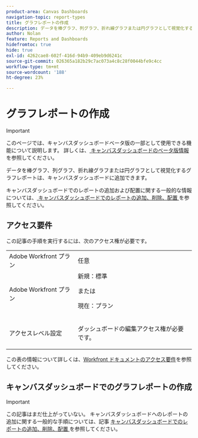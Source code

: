 ```yaml
---
product-area: Canvas Dashboards
navigation-topic: report-types
title: グラフレポートの作成
description: データを棒グラフ、列グラフ、折れ線グラフまたは円グラフとして視覚化するグラフレポートは、キャンバスダッシュボードに追加できます。
author: Nolan
feature: Reports and Dashboards
hidefromtoc: true
hide: true
exl-id: 4262cae8-602f-416d-94b9-409eb9d6241c
source-git-commit: 026365a182b29c7ac073a4c8c28f0044bfe9c4cc
workflow-type: tm+mt
source-wordcount: '188'
ht-degree: 23%

---
```


# グラフレポートの作成

>[!IMPORTANT]
>
>このページでは、キャンバスダッシュボードベータ版の一部として使用できる機能について説明します。 詳しくは、[ キャンバスダッシュボードのベータ版情報 ](/help/quicksilver/product-announcements/betas/canvas-dashboards-beta/canvas-dashboards-beta-information.md) を参照してください。

データを棒グラフ、列グラフ、折れ線グラフまたは円グラフとして視覚化するグラフレポートは、キャンバスダッシュボードに追加できます。

キャンバスダッシュボードでのレポートの追加および配置に関する一般的な情報については、[ キャンバスダッシュボードでのレポートの追加、削除、配置 ](/help/quicksilver/reports-and-dashboards/canvas-dashboards/manage-canvas-dashboards/add-remove-arrange-reports.md) を参照してください。

## アクセス要件

この記事の手順を実行するには、次のアクセス権が必要です。

<table style="table-layout:auto"> 
 <col> 
 <col> 
 <tbody> 
  <tr> 
   <td role="rowheader">Adobe Workfront プラン</td> 
   <td>任意</td> 
  </tr> 
  <tr> 
   <td role="rowheader">Adobe Workfront プラン</td> 
   <td>新規：標準
   <p>または</p>
   <p>現在：プラン</p></td> 
  </tr> 
  <tr> 
   <td role="rowheader">アクセスレベル設定</td> 
   <td> <p>ダッシュボードの編集アクセス権が必要です。</p></td> 
  </tr> 
 </tbody> 
</table>

この表の情報について詳しくは、[Workfront ドキュメントのアクセス要件](/help/quicksilver/administration-and-setup/add-users/access-levels-and-object-permissions/access-level-requirements-in-documentation.md)を参照してください。

## キャンバスダッシュボードでのグラフレポートの作成

>[!IMPORTANT]
>
>この記事はまだ仕上がっていない。 キャンバスダッシュボードへのレポートの追加に関する一般的な手順については、記事 [ キャンバスダッシュボードでのレポートの追加、削除、配置 ](/help/quicksilver/reports-and-dashboards/canvas-dashboards/manage-canvas-dashboards/add-remove-arrange-reports.md) を参照してください。
